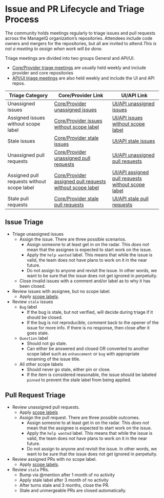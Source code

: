 # Issue and PR Lifecycle and Triage Process

The community holds meetings regularly to triage issues and pull requests across the ManageIQ organization’s repositories. Attendees include code owners and mergers for the repositories, but all are invited to attend.*This is not a meeting to assign when work will be done.*

Triage meetings are divided into two groups General and API/UI.
  * [Core/Provider triage meetings][] are usually held weekly and include provider and core repositories
  * [API/UI triage meetings][] are also held weekly and include the UI and API repos.
  
Triage Category                            | Core/Provider Link                                           | UI/API Link
---                                        | ---                                                          | ---
Unassigned issues                          | [Core/Provider unassigned issues][]                          | [UI/API unassigned issues][]
Assigned issues without scope label        | [Core/Provider issues without scope label][]                 | [UI/API issues without scope label][]
Stale issues                               | [Core/Provider stale issues][]                               | [UI/API stale issues][]
Unassigned pull requests                   | [Core/Provider unassigned pull requests][]                   | [UI/API unassigned pull requests][]
Assigned pull requests without scope label | [Core/Provider assigned pull requests without scope label][] | [UI/API assigned pull requests without scope label][]
Stale pull requests                        | [Core/Provider stale pull requests][]                        | [UI/API stale pull requests][]



## Issue Triage
* Triage unassigned issues
  * Assign the issue.  There are three possible scenarios.
    * Assign someone to at least get in on the radar.  This *does not* mean that the assignee is expected to start work on the issue.
    * Apply the `help wanted` label.  This means that while the issue is valid, the team does not have plans to work on it in the near future.
    * Do not assign to anyone and revisit the issue.  In other words, we want to be sure that the issue does not get ignored in perpetuity.
  * Close invalid issues with a comment and/or label as to why it has been closed.
* Review issues with assignee, but no scope label.
  * Apply [scope labels][].
* Review `stale` issues 
  * `Bug` label
    * If the bug is stale, but not verified, will decide during triage if it should be closed.
    * If the bug is not reproducible, comment back to the opener of the issue for more info. If there is no response, then close after it goes stale. 
  * `Question` label
    * Should not go stale.
    * Can either be answered and closed OR converted to another scope label such as `enhancement` or `bug` with appropriate renaming of the issue title.
  * All other scope labels
    * Should never go stale, either pin or close.
    * If the item is considered reasonable, the issue should be labeled `pinned` to prevent the stale label from being applied.

## Pull Request Triage
* Review unassigned pull requests.
  * Apply [scope labels][]
  * Assign the pull request.  There are three possible outcomes.
    * Assign someone to at least get in on the radar.  This *does not* mean that the assignee is expected to start work on the issue.
    * Apply the `help wanted` label.  This means that while the issue is valid, the team does not have plans to work on it in the near future.
    * Do not assign to anyone and revisit the issue.  In other words, we want to be sure that the issue does not get ignored in perpetuity.
* Review assigned PRs with no scope label.
  * Apply [scope labels][].
* Review `stale` PRs.
  * Bump via @mention after 1 month of no activity 
  * Apply stale label after 3 month of no activity
  * After turns stale and 3 months, close the PR.
  * Stale and unmergeable PRs are closed automatically.


[Core/Provider triage meetings]:                            https://calendar.google.com/event?action=TEMPLATE&tmeid=NWNjbGw2dDgzOGluZDJrb3QzanFobW9vNmNfMjAyMDAyMTNUMTgzMDAwWiBjb250YWN0QG1hbmFnZWlxLm9yZw&tmsrc=contact%40manageiq.org&scp=ALL
[API/UI triage meetings]:                                   https://calendar.google.com/event?action=TEMPLATE&tmeid=NzIxc28ycGtpcnJqcThobjhiMjh2NGQ5N3FfMjAyMDAyMTRUMTQzMDAwWiBjb250YWN0QG1hbmFnZWlxLm9yZw&tmsrc=contact%40manageiq.org&scp=ALL
[Core/Provider unassigned issues]:                          https://github.com/issues?utf8=%E2%9C%93&q=is%3Aopen+is%3Aissue+archived%3Afalse+-label%3A%22help+wanted%22+no%3Aassignee+-repo%3AManageIQ%2Fmanageiq-release+-repo%3AManageiq%2Fbugzilla_mirror+-repo%3AManageiq%2Fpolisher+-repo%3AManageiq%2Fwrapanapi+-repo%3AManageiq%2Fmanageiq-ui-classic+-repo%3AManageiq%2Fmanageiq-performance+or+-repo%3AManageiq%2Fmanageiq-api+or+-repo%3AManageIQ%2Fui-components+or+-repo%3AManageIQ%2Fmanageiq-consumption+-repo%3AManageIQ%2Freact-ui-components+org%3AManageIQ+-repo%3AManageIQ%2Fmanageiq-v2v+-repo%3AManageiq%2Fmanageiq-ui-service+-repo%3AManageIQ%2Fmanageiq_docs+-repo%3AManageIQ%2Fintegration_tests+user%3AManageIQ+sort%3Acreated-desc+
[Core/Provider issues without scope label]:                 https://github.com/issues?utf8=%E2%9C%93&q=is%3Aopen+is%3Aissue+archived%3Afalse+-label%3Atest+-label%3Aperformance+-label%3Abug+-label%3Aenhancement+-label%3Adocumentation+-label%3Arefactoring+-label%3Acleanup+-label%3A%22technical+debt%22+-repo%3AManageIQ%2Fmanageiq-release+-repo%3AManageiq%2Fbugzilla_mirror+-repo%3AManageiq%2Fpolisher+-repo%3AManageiq%2Fwrapanapi+-repo%3AManageiq%2Fmanageiq-ui-classic+-repo%3AManageiq%2Fmanageiq-performance+or+-repo%3AManageiq%2Fmanageiq-api+or+-repo%3AManageIQ%2Fui-components+or+-repo%3AManageIQ%2Fmanageiq-consumption+-repo%3AManageIQ%2Freact-ui-components+org%3AManageIQ+-repo%3AManageIQ%2Fmanageiq-v2v+-repo%3AManageiq%2Fmanageiq-ui-service+-repo%3AManageIQ%2Fmanageiq_docs+-repo%3AManageIQ%2Fintegration_tests+user%3AManageIQ+sort%3Acreated-desc+
[Core/Provider stale issues]:                               https://github.com/issues?utf8=%E2%9C%93&q=is%3Aopen+is%3Aissue+label%3Astale+archived%3Afalse+user%3AManageIQ+-repo%3AManageIQ%2Fmanageiq-ui-classic+-repo%3AManageIQ%2Fmanageiq-release+-repo%3AManageiq%2Fbugzilla_mirror+-repo%3AManageiq%2Fpolisher+-repo%3AManageiq%2Fwrapanapi+-repo%3AManageiq%2Fmanageiq-ui-classic+-repo%3AManageiq%2Fmanageiq-performance+-repo%3AManageiq%2Fmanageiq-api+-repo%3AManageIQ%2Fui-components+-repo%3AManageIQ%2Fmanageiq-consumption+-repo%3AManageIQ%2Freact-ui-components+org%3AManageIQ+-repo%3AManageIQ%2Fmanageiq-v2v+-repo%3AManageiq%2Fmanageiq-ui-service+-repo%3AManageIQ%2Fmanageiq_docs+-repo%3AManageIQ%2Fintegration_tests+
[Core/Provider unassigned pull requests]:                   https://github.com/issues?utf8=%E2%9C%93&q=is%3Aopen+is%3Apr+archived%3Afalse+-label%3A%22help+wanted%22+no%3Aassignee+-repo%3AManageIQ%2Fmanageiq-release+-repo%3AManageiq%2Fbugzilla_mirror+-repo%3AManageiq%2Fpolisher+-repo%3AManageiq%2Fwrapanapi+-repo%3AManageiq%2Fmanageiq-ui-classic+-repo%3AManageiq%2Fmanageiq-performance+or+-repo%3AManageiq%2Fmanageiq-api+or+-repo%3AManageIQ%2Fui-components+or+-repo%3AManageIQ%2Fmanageiq-consumption+-repo%3AManageIQ%2Freact-ui-components+org%3AManageIQ+-repo%3AManageIQ%2Fmanageiq-v2v+-repo%3AManageiq%2Fmanageiq-ui-service+-repo%3AManageIQ%2Fmanageiq_docs+-repo%3AManageIQ%2Fintegration_tests+user%3AManageIQ+sort%3Acreated-desc+
[Core/Provider assigned pull requests without scope label]: https://github.com/pulls?utf8=%E2%9C%93&q=is%3Aopen+is%3Apr+archived%3Afalse+-label%3Atest+-label%3Aperformance+-label%3Abug+-label%3Aenhancement+-label%3Adocumentation+-label%3Arefactoring+-label%3Acleanup+-label%3A%22technical+debt%22+-repo%3AManageIQ%2Fmanageiq-release+-repo%3AManageiq%2Fbugzilla_mirror+-repo%3AManageiq%2Fpolisher+-repo%3AManageiq%2Fwrapanapi+-repo%3AManageiq%2Fmanageiq-ui-classic+-repo%3AManageiq%2Fmanageiq-performance+or+-repo%3AManageiq%2Fmanageiq-api+or+-repo%3AManageIQ%2Fui-components+or+-repo%3AManageIQ%2Fmanageiq-consumption+-repo%3AManageIQ%2Freact-ui-components+org%3AManageIQ+-repo%3AManageIQ%2Fmanageiq-v2v+-repo%3AManageiq%2Fmanageiq-ui-service+-repo%3AManageIQ%2Fmanageiq_docs+-repo%3AManageIQ%2Fintegration_tests+-repo%3AManageIQ%2Fmanageiq-v2v-conversion_host+user%3AManageIQ+
[Core/Provider stale pull requests]:                        https://github.com/pulls?utf8=%E2%9C%93&q=is%3Aopen+is%3Apr+label%3Astale+archived%3Afalse+user%3AManageIQ+
[UI/API unassigned issues]:                                 https://github.com/issues?utf8=%E2%9C%93&q=is%3Aissue+-label%3A%22help+wanted%22+repo%3AManageiq%2Fmanageiq-ui-classic+repo%3AManageiq%2Fmanageiq-api+repo%3AManageIQ%2Fui-components+repo%3AManageIQ%2Freact-ui-components+repo%3AManageiq%2Fmanageiq-ui-service+is%3Aopen+no%3Aassignee+
[UI/API issues without scope label]:                        https://github.com/issues?page=1&q=is%3Aissue+-label%3A%22help+wanted%22+-label%3Arefactoring+-label%3A%22technical+debt%22+-label%3Abug+-label%3Aenhancement+repo%3AManageiq%2Fmanageiq-ui-classic+repo%3AManageiq%2Fmanageiq-api+repo%3AManageIQ%2Fui-components+repo%3AManageIQ%2Freact-ui-components+repo%3AManageiq%2Fmanageiq-ui-service+is%3Aopen&utf8=%E2%9C%93
[UI/API stale issues]:                                      https://github.com/issues?utf8=%E2%9C%93&q=is%3Aissue+label%3Astale+repo%3AManageiq%2Fmanageiq-ui-classic+repo%3AManageiq%2Fmanageiq-api+repo%3AManageIQ%2Fui-components+repo%3AManageIQ%2Freact-ui-components+repo%3AManageiq%2Fmanageiq-ui-service+is%3Aopen+
[UI/API unassigned pull requests]:                          https://github.com/pulls?utf8=%E2%9C%93&q=is%3Apr+is%3Aopen+-label%3A%22help+wanted%22+repo%3AManageiq%2Fmanageiq-ui-classic+repo%3AManageiq%2Fmanageiq-api+repo%3AManageIQ%2Fui-components+repo%3AManageIQ%2Freact-ui-components+repo%3AManageiq%2Fmanageiq-ui-service+is%3Aopen+no%3Aassignee+
[UI/API assigned pull requests without scope label]:        https://github.com/issues?page=2&q=is%3Apr+-label%3A%22help+wanted%22+-label%3Arefactoring+-label%3A%22technical+debt%22+-label%3Abug+-label%3Aenhancement+repo%3AManageiq%2Fmanageiq-ui-classic+repo%3AManageiq%2Fmanageiq-api+repo%3AManageIQ%2Fui-components+repo%3AManageIQ%2Freact-ui-components+repo%3AManageiq%2Fmanageiq-ui-service+is%3Aopen&utf8=%E2%9C%93
[UI/API stale pull requests]:                               https://github.com/pulls?utf8=%E2%9C%93&q=is%3Aopen+is%3Apr+label%3Astale+archived%3Afalse+user%3AManageIQ+
[scope labels]:                                             https://www.manageiq.org/docs/guides/labels
